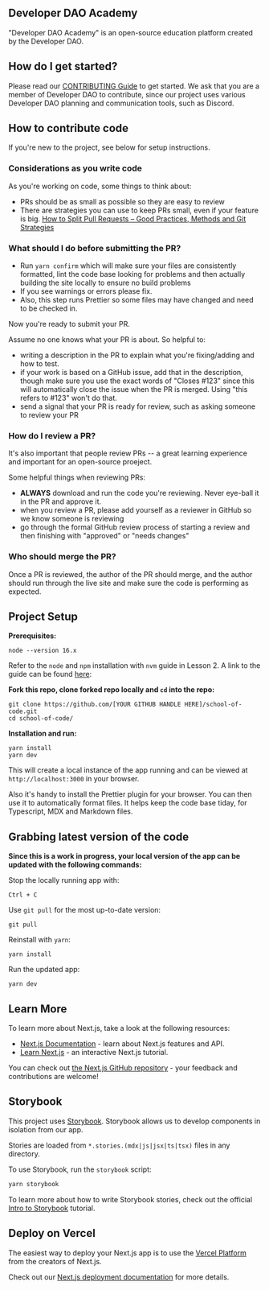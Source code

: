 ## Developer DAO Academy

&quot;Developer DAO Academy&quot; is an open-source education platform created by the
Developer DAO.

## How do I get started?

Please read our [CONTRIBUTING Guide](CONTRIBUTING.md) to get started. We ask
that you are a member of Developer DAO to contribute, since our project uses
various Developer DAO planning and communication tools, such as Discord.

## How to contribute code

If you're new to the project, see below for setup instructions.

### Considerations as you write code

As you're working on code, some things to think about:

- PRs should be as small as possible so they are easy to review
- There are strategies you can use to keep PRs small, even if your feature is
  big.
  [How to Split Pull Requests – Good Practices, Methods and Git Strategies](https://www.thedroidsonroids.com/blog/splitting-pull-request)

### What should I do before submitting the PR?

- Run `yarn confirm` which will make sure your files are consistently formatted,
  lint the code base looking for problems and then actually building the site
  locally to ensure no build problems
- If you see warnings or errors please fix.
- Also, this step runs Prettier so some files may have changed and need to be
  checked in.

Now you're ready to submit your PR.

Assume no one knows what your PR is about. So helpful to:

- writing a description in the PR to explain what you're fixing/adding and how
  to test.
- if your work is based on a GitHub issue, add that in the description, though
  make sure you use the exact words of "Closes #123" since this will
  automatically close the issue when the PR is merged. Using "this refers to
  #123" won't do that.
- send a signal that your PR is ready for review, such as asking someone to
  review your PR

### How do I review a PR?

It's also important that people review PRs -- a great learning experience and
important for an open-source proeject.

Some helpful things when reviewing PRs:

- **ALWAYS** download and run the code you're reviewing. Never eye-ball it in
  the PR and approve it.
- when you review a PR, please add yourself as a reviewer in GitHub so we know
  someone is reviewing
- go through the formal GitHub review process of starting a review and then
  finishing with "approved" or "needs changes"

### Who should merge the PR?

Once a PR is reviewed, the author of the PR should merge, and the author should
run through the live site and make sure the code is performing as expected.

## Project Setup

**Prerequisites:**

    node --version 16.x

Refer to the `node` and `npm` installation with `nvm` guide in Lesson 2. A link
to the guide can be found
[here](https://www.notion.so/How-to-install-node-js-and-npm-67b2ab1f76f148f49f547b9156aeaf28):

**Fork this repo, clone forked repo locally and `cd` into the repo:**

    git clone https://github.com/[YOUR GITHUB HANDLE HERE]/school-of-code.git
    cd school-of-code/

**Installation and run:**

    yarn install
    yarn dev

This will create a local instance of the app running and can be viewed at
`http://localhost:3000` in your browser.

Also it's handy to install the Prettier plugin for your browser. You can then
use it to automatically format files. It helps keep the code base tiday, for
Typescript, MDX and Markdown files.

## Grabbing latest version of the code

**Since this is a work in progress, your local version of the app can be updated
with the following commands:**

Stop the locally running app with:

    Ctrl + C

Use `git pull` for the most up-to-date version:

    git pull

Reinstall with `yarn`:

    yarn install

Run the updated app:

    yarn dev

## Learn More

To learn more about Next.js, take a look at the following resources:

- [Next.js Documentation](https://nextjs.org/docs) - learn about Next.js
  features and API.
- [Learn Next.js](https://nextjs.org/learn) - an interactive Next.js tutorial.

You can check out
[the Next.js GitHub repository](https://github.com/vercel/next.js/) - your
feedback and contributions are welcome!

## Storybook

This project uses [Storybook](https://storybook.js.org/). Storybook allows us to
develop components in isolation from our app.

Stories are loaded from `*.stories.(mdx|js|jsx|ts|tsx)` files in any directory.

To use Storybook, run the `storybook` script:

```bash
yarn storybook
```

To learn more about how to write Storybook stories, check out the official
[Intro to Storybook](https://storybook.js.org/tutorials/intro-to-storybook/)
tutorial.

## Deploy on Vercel

The easiest way to deploy your Next.js app is to use the
[Vercel Platform](https://vercel.com/new?utm_medium=default-template&filter=next.js&utm_source=create-next-app&utm_campaign=create-next-app-readme)
from the creators of Next.js.

Check out our
[Next.js deployment documentation](https://nextjs.org/docs/deployment) for more
details.
